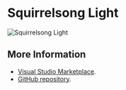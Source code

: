 # Squirrelsong Light

![Squirrelsong Light](https://d3vv6lp55qjaqc.cloudfront.net/items/0h18033Q2e2Y1Z2D3J0Z/screenshot.png)

## More Information

* [Visual Studio Marketplace](https://marketplace.visualstudio.com/items/gerane.Theme-Tomorrow).
* [GitHub repository](https://github.com/sapegin/squirrelsong).
